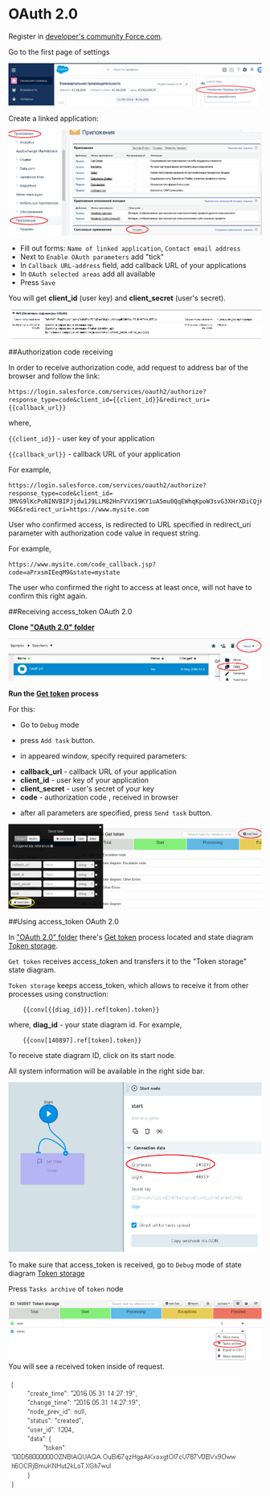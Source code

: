 # OAuth 2.0

Register in [developer's community Force.com](https://developer.salesforce.com/signup).

Go to the first page of settings 

![](../img/salesforce.png)

Create a linked application:

![](../img/salesforce_app.png)

* Fill out forms: `Name of linked application`, `Contact email address`
* Next to `Enable OAuth parameters` add "tick"
* In `Callback URL-address` field, add callback URL of your applications
* In `OAuth selected areas` add all available
* Press `Save`

You will get **client_id** (user key) and **client_secret** (user's secret).

![](../img/salesforce_keys.png)

##Authorization code receiving

In order to receive authorization code, add request to address bar of the browser and follow the link: 

```
https://login.salesforce.com/services/oauth2/authorize?response_type=code&client_id={{client_id}}&redirect_uri={{callback_url}}
```

where,

`{{client_id}}` - user key of your application

`{{callback_url}}` - callback URL of your application

For example,

```
https://login.salesforce.com/services/oauth2/authorize?response_type=code&client_id=
3MVG9lKcPoNINVBIPJjdw1J9LLM82HnFVVX19KY1uA5mu0QqEWhqKpoW3svG3XHrXDiCQjK1mdgAvhCscA
9GE&redirect_uri=https://www.mysite.com
```

User who confirmed access, is redirected to URL specified in redirect_uri parameter with authorization code value in request string. 

For example,

```
https://www.mysite.com/code_callback.jsp?code=aPrxsmIEeqM9&state=mystate
```

The user who confirmed the right to access at least once, will not have to confirm this right again.

##Receiving access_token OAuth 2.0

**Clone ["OAuth 2.0" folder](https://admin.corezoid.com/folder/conv/94689)**

![](../img/salesforce_copy.png)


**Run the [Get token](https://admin.corezoid.com/editor/94690/140896) process**

For this:

 - Go to `Debug` mode

 - press `Add task` button.

 - in appeared window, specify required parameters:
*   **callback_url** - callback URL of your application
*   **client_id** - user key of your application
*   **client_secret** - user's secret of your key
*   **code** - authorization code , received in browser

 - after all parameters are specified, press `Send task` button.

![](../img/salesforce_add.png)

##Using access_token OAuth 2.0

In ["OAuth 2.0" folder](https://admin.corezoid.com/folder/conv/94689) there's [Get token](https://admin.corezoid.com/editor/94690/140896) process located and state diagram [Token storage](https://admin.corezoid.com/editor/94690/140897).

`Get token` receives access_token and transfers it to the "Token storage" state diagram.

`Token storage` keeps access_token, which allows to receive it from other processes using construction:

        {{conv[{{diag_id}}].ref[token].token}}

where,
**diag_id** - your state diagram id. For example,

        {{conv[140897].ref[token].token}}


To receive state diagram ID, click on its start node.

All system information will be available in the right side bar.

![](../img/salesforce_info.png)

To make sure that access_token is received, go to `Debug` mode of state diagram [Token storage](https://admin.corezoid.com/editor/94690/140897)

Press `Tasks archive` of `token` node

![](../img/salesforce_archive.png)
You will see a received token inside of request.

![](../img/salesforce_token.png)